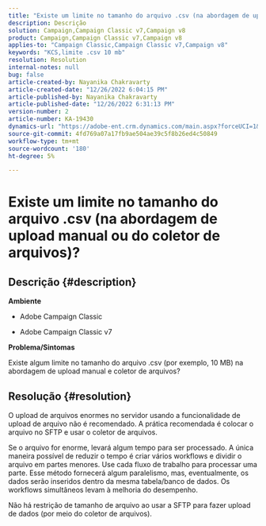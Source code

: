 ```yaml
---
title: "Existe um limite no tamanho do arquivo .csv (na abordagem de upload manual ou do coletor de arquivos)?"
description: Descrição
solution: Campaign,Campaign Classic v7,Campaign v8
product: Campaign,Campaign Classic v7,Campaign v8
applies-to: "Campaign Classic,Campaign Classic v7,Campaign v8"
keywords: "KCS,limite .csv 10 mb"
resolution: Resolution
internal-notes: null
bug: false
article-created-by: Nayanika Chakravarty
article-created-date: "12/26/2022 6:04:15 PM"
article-published-by: Nayanika Chakravarty
article-published-date: "12/26/2022 6:31:13 PM"
version-number: 2
article-number: KA-19430
dynamics-url: "https://adobe-ent.crm.dynamics.com/main.aspx?forceUCI=1&pagetype=entityrecord&etn=knowledgearticle&id=e9e304b3-4785-ed11-81ac-6045bd006b4b"
source-git-commit: 4fd769a07a17fb9ae504ae39c5f8b26ed4c50849
workflow-type: tm+mt
source-wordcount: '180'
ht-degree: 5%

---
```


# Existe um limite no tamanho do arquivo .csv (na abordagem de upload manual ou do coletor de arquivos)?

## Descrição {#description}


<b>Ambiente</b>

- Adobe Campaign Classic

- Adobe Campaign Classic v7

<b>Problema/Sintomas</b>

Existe algum limite no tamanho do arquivo .csv (por exemplo, 10 MB) na abordagem de upload manual e coletor de arquivos?


## Resolução {#resolution}


O upload de arquivos enormes no servidor usando a funcionalidade de upload de arquivo não é recomendado. A prática recomendada é colocar o arquivo no SFTP e usar o coletor de arquivos.

Se o arquivo for enorme, levará algum tempo para ser processado. A única maneira possível de reduzir o tempo é criar vários workflows e dividir o arquivo em partes menores. Use cada fluxo de trabalho para processar uma parte. Esse método fornecerá algum paralelismo, mas, eventualmente, os dados serão inseridos dentro da mesma tabela/banco de dados. Os workflows simultâneos levam à melhoria do desempenho.

Não há restrição de tamanho de arquivo ao usar a SFTP para fazer upload de dados (por meio do coletor de arquivos).
